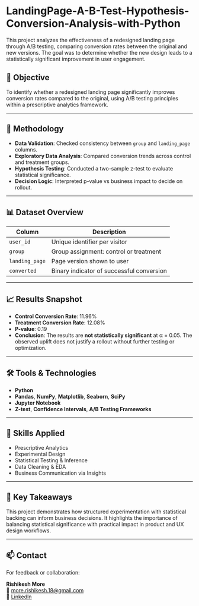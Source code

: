 # LandingPage-A-B-Test-Hypothesis-Conversion-Analysis-with-Python
This project analyzes the effectiveness of a redesigned landing page through A/B testing, comparing conversion rates between the original and new versions. The goal was to determine whether the new design leads to a statistically significant improvement in user engagement.

## 🎯 Objective

To identify whether a redesigned landing page significantly improves conversion rates compared to the original, using A/B testing principles within a prescriptive analytics framework.

---

## 🧪 Methodology

- **Data Validation**: Checked consistency between `group` and `landing_page` columns.
- **Exploratory Data Analysis**: Compared conversion trends across control and treatment groups.
- **Hypothesis Testing**: Conducted a two-sample z-test to evaluate statistical significance.
- **Decision Logic**: Interpreted p-value vs business impact to decide on rollout.

---

## 📊 Dataset Overview

| Column         | Description                                 |
|----------------|---------------------------------------------|
| `user_id`      | Unique identifier per visitor               |
| `group`        | Group assignment: control or treatment      |
| `landing_page` | Page version shown to user                  |
| `converted`    | Binary indicator of successful conversion   |

---

## 📈 Results Snapshot

- **Control Conversion Rate**: 11.96%  
- **Treatment Conversion Rate**: 12.08%  
- **P-value**: 0.19  
- **Conclusion**: The results are **not statistically significant** at α = 0.05. The observed uplift does not justify a rollout without further testing or optimization.

---

## 🛠️ Tools & Technologies

- **Python**
- **Pandas**, **NumPy**, **Matplotlib**, **Seaborn**, **SciPy**
- **Jupyter Notebook**
- **Z-test**, **Confidence Intervals**, **A/B Testing Frameworks**

---

## 🧠 Skills Applied

- Prescriptive Analytics
- Experimental Design
- Statistical Testing & Inference
- Data Cleaning & EDA
- Business Communication via Insights

---

## 📌 Key Takeaways

This project demonstrates how structured experimentation with statistical backing can inform business decisions. It highlights the importance of balancing statistical significance with practical impact in product and UX design workflows.

---

## 📫 Contact

For feedback or collaboration:

**Rishikesh More**  
📧 more.rishikesh.18@gmail.com  
🔗 [LinkedIn](https://www.linkedin.com/in/more-rishikesh-p07)

